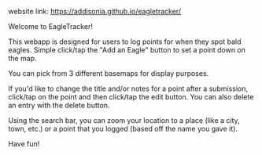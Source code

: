website link: https://addisonia.github.io/eagletracker/


Welcome to EagleTracker!

This webapp is designed for users to log points for when they spot bald eagles. Simple click/tap the "Add an Eagle" button to set a point down on the map. 

You can pick from 3 different basemaps for display purposes. 

If you'd like to change the title and/or notes for a point after a submission, click/tap on the point and then click/tap the edit button. You can also delete an entry with the delete button.

Using the search bar, you can zoom your location to a place (like a city, town, etc.) or a point that you logged (based off the name you gave it).

Have fun!
